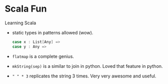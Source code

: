 # Scala Fun

Learning Scala

- static types in patterns allowed (wow).

	```scala
	case x : List[Any] =>
	case y : Any =>
	```

- `flatmap` is a complete genius.
- `mkString(sep)` is a similar to join in python. Loved that feature in python.
- `" " * 3` replicates the string 3 times. Very very awesome and useful.
